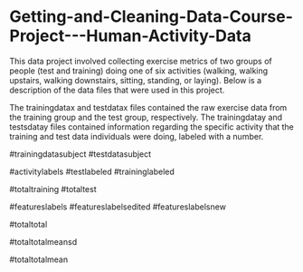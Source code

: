 # Getting-and-Cleaning-Data-Course-Project---Human-Activity-Data
This data project involved collecting exercise metrics of two groups of people (test and training) doing one of six activities (walking, walking upstairs, walking downstairs, sitting, standing, or laying). Below is a description of the data files that were used in this project.

The trainingdatax and testdatax files contained the raw exercise data from the training group and the test group, respectively. The trainingdatay and testsdatay files contained information regarding the specific activity that the training and test data individuals were doing, labeled with a number.


#trainingdatasubject
#testdatasubject

#activitylabels
#testlabeled
#traininglabeled

#totaltraining
#totaltest

#featureslabels
#featureslabelsedited
#featureslabelsnew

#totaltotal

#totaltotalmeansd

#totaltotalmean

